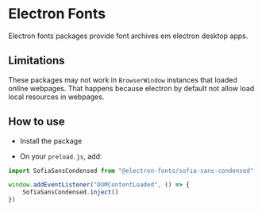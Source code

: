 # Electron Fonts

Electron fonts packages provide font archives em electron desktop apps.

## Limitations

These packages may not work in `BrowserWindow` instances that loaded online webpages. That happens because electron by default not allow load local resources in webpages.

## How to use

* Install the package

* On your `preload.js`, add:

```ts
import SofiaSansCondensed from "@electron-fonts/sofia-sans-condensed"

window.addEventListener("DOMContentLoaded", () => {
    SofiaSansCondensed.inject()
})
```
